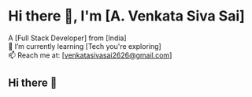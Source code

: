 # Hi there 👋, I'm [A. Venkata Siva Sai]
A [Full Stack Developer] from [India]  
🌱 I’m currently learning [Tech you're exploring]  
📫 Reach me at: [venkatasivasai2626@gmail.com]  
## Hi there 👋

<!--
**av-sivasai/av-sivasai** is a ✨ _special_ ✨ repository because its `README.md` (this file) appears on your GitHub profile.

Here are some ideas to get you started:

- 🔭 I’m currently working on ...
- 🌱 I’m currently learning ...
- 👯 I’m looking to collaborate on ...
- 🤔 I’m looking for help with ...
- 💬 Ask me about ...
- 📫 How to reach me: ...
- 😄 Pronouns: ...
- ⚡ Fun fact: ...
-->
